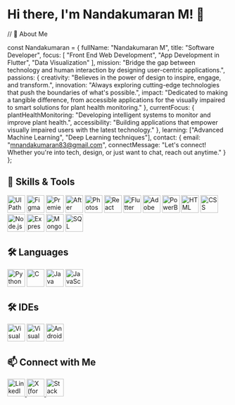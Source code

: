 # Hi there, I'm Nandakumaran M! 👋


// 🌟 About Me

const Nandakumaran = {
    fullName: "Nandakumaran M",
    title: "Software Developer",
    focus: [
        "Front End Web Development",
        "App Development in Flutter",
        "Data Visualization"
    ],
    mission: "Bridge the gap between technology and human interaction by designing user-centric applications.",
    passions: {
        creativity: "Believes in the power of design to inspire, engage, and transform.",
        innovation: "Always exploring cutting-edge technologies that push the boundaries of what's possible.",
        impact: "Dedicated to making a tangible difference, from accessible applications for the visually impaired to smart solutions for plant health monitoring."
    },
    currentFocus: {
        plantHealthMonitoring: "Developing intelligent systems to monitor and improve plant health.",
        accessibility: "Building applications that empower visually impaired users with the latest technology."
    },
    learning: ["Advanced Machine Learning", "Deep Learning techniques"],
    contact: {
        email: "mnandakumaran83@gmail.com",
        connectMessage: "Let's connect! Whether you're into tech, design, or just want to chat, reach out anytime."
    }
};

## 🔧 Skills & Tools

<p align="left">
  <img src="https://img.icons8.com/color/48/000000/uipath.png" alt="UIPath" width="40" height="40"/>
  <img src="https://img.icons8.com/color/48/000000/figma.png" alt="Figma" width="40" height="40"/>
  <img src="https://img.icons8.com/color/48/000000/adobe-premiere-pro.png" alt="Premiere Pro" width="40" height="40"/>
  <img src="https://img.icons8.com/color/48/000000/adobe-after-effects.png" alt="After Effects" width="40" height="40"/>
  <img src="https://img.icons8.com/color/48/000000/adobe-photoshop.png" alt="Photoshop" width="40" height="40"/>
  <img src="https://img.icons8.com/color/48/000000/react-native.png" alt="React" width="40" height="40"/>
  <img src="https://img.icons8.com/color/48/000000/flutter.png" alt="Flutter" width="40" height="40"/>
  <img src="https://img.icons8.com/color/48/000000/adobe-xd.png" alt="Adobe XD" width="40" height="40"/>
  <img src="https://img.icons8.com/color/48/000000/power-bi.png" alt="PowerBI" width="40" height="40"/>
  <img src="https://img.icons8.com/color/48/000000/html-5.png" alt="HTML" width="40" height="40"/>
  <img src="https://img.icons8.com/color/48/000000/css3.png" alt="CSS" width="40" height="40"/>
  <img src="https://img.icons8.com/color/48/000000/nodejs.png" alt="Node.js" width="40" height="40"/>
  <img src="https://img.icons8.com/color/48/000000/express.png" alt="Express" width="40" height="40"/>
  <img src="https://img.icons8.com/color/48/000000/mongodb.png" alt="MongoDB" width="40" height="40"/>
  <img src="https://img.icons8.com/color/48/000000/sql.png" alt="SQL" width="40" height="40"/>
</p>

## 🛠️ Languages

<p align="left">
  <img src="https://img.icons8.com/color/48/000000/python.png" alt="Python" width="40" height="40"/>
  <img src="https://img.icons8.com/color/48/000000/c-programming.png" alt="C" width="40" height="40"/>
  <img src="https://img.icons8.com/color/48/000000/java-coffee-cup-logo.png" alt="Java" width="40" height="40"/>
  <img src="https://img.icons8.com/color/48/000000/javascript.png" alt="JavaScript" width="40" height="40"/>
</p>

## 🛠️ IDEs 

<p align="left">
  <img src="https://img.icons8.com/color/48/000000/visual-studio.png" alt="Visual Studio" width="40" height="40"/>
  <img src="https://img.icons8.com/color/48/000000/visual-studio-code-2019.png" alt="Visual Studio Code" width="40" height="40"/>
  <img src="https://img.icons8.com/color/48/000000/android-studio.png" alt="Android Studio" width="40" height="40"/>
</p>

## 📫 Connect with Me

<p align="left">
  <a href="https://www.linkedin.com/in/m-nandakumaran-815b65248/" target="_blank">
    <img src="https://img.icons8.com/color/48/000000/linkedin.png" alt="LinkedIn" width="40" height="40"/>
  </a>
  <a href="https://x.com/NandakumaranM?t=FibVdMukZVnaESk6BGz94g&s=08" target="_blank">
    <img src="https://img.icons8.com/?size=512&id=jlpBF1fJe9fs&format=png" alt="X (formerly Twitter)" width="40" height="40"/>
  </a>
  <a href="https://stackoverflow.com/users/25207920/nandhu" target="_blank">
    <img src="https://img.icons8.com/color/48/000000/stackoverflow.png" alt="Stack Overflow" width="40" height="40"/>
  </a>
</p>
